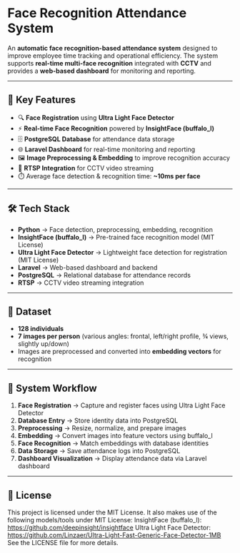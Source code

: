 # Face Recognition Attendance System

An **automatic face recognition-based attendance system** designed to improve employee time tracking and operational efficiency. The system supports **real-time multi-face recognition** integrated with **CCTV** and provides a **web-based dashboard** for monitoring and reporting.

---

## 🚀 Key Features
- 🔍 **Face Registration** using **Ultra Light Face Detector**
- ⚡ **Real-time Face Recognition** powered by **InsightFace (buffalo_l)**
- 🗄️ **PostgreSQL Database** for attendance data storage
- 🌐 **Laravel Dashboard** for real-time monitoring and reporting
- 🖼️ **Image Preprocessing & Embedding** to improve recognition accuracy
- 📡 **RTSP Integration** for CCTV video streaming
- ⏱️ Average face detection & recognition time: **~10ms per face**

---

## 🛠️ Tech Stack
- **Python** → Face detection, preprocessing, embedding, recognition  
- **InsightFace (buffalo_l)** → Pre-trained face recognition model (MIT License)  
- **Ultra Light Face Detector** → Lightweight face detection for registration (MIT License)  
- **Laravel** → Web-based dashboard and backend  
- **PostgreSQL** → Relational database for attendance records  
- **RTSP** → CCTV video streaming integration  

---

## 📂 Dataset
- **128 individuals**  
- **7 images per person** (various angles: frontal, left/right profile, ¾ views, slightly up/down)  
- Images are preprocessed and converted into **embedding vectors** for recognition  

---

## 🔄 System Workflow
1. **Face Registration** → Capture and register faces using Ultra Light Face Detector  
2. **Database Entry** → Store identity data into PostgreSQL  
3. **Preprocessing** → Resize, normalize, and prepare images  
4. **Embedding** → Convert images into feature vectors using buffalo_l  
5. **Face Recognition** → Match embeddings with database identities  
6. **Data Storage** → Save attendance logs into PostgreSQL  
7. **Dashboard Visualization** → Display attendance data via Laravel dashboard  

---

## 📜 License

This project is licensed under the MIT License.
It also makes use of the following models/tools under MIT License:
InsightFace (buffalo_l): https://github.com/deepinsight/insightface
Ultra Light Face Detector: https://github.com/Linzaer/Ultra-Light-Fast-Generic-Face-Detector-1MB
See the LICENSE file for more details.

